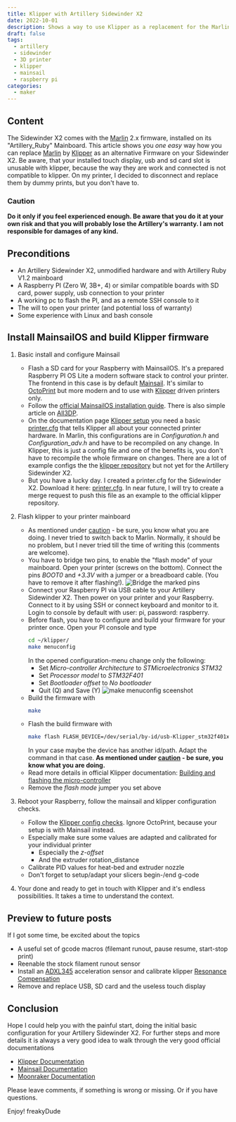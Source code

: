 ```yaml
---
title: Klipper with Artillery Sidewinder X2
date: 2022-10-01
description: Shows a way to use Klipper as a replacement for the Marlin firmware with your Sidewinder X2
draft: false
tags: 
  - artillery
  - sidewinder
  - 3D printer
  - klipper
  - mainsail
  - raspberry pi
categories:
  - maker
---
```


## Content
The Sidewinder X2 comes with the [Marlin](https://marlinfw.org/) 2.x firmware, installed on its "Artillery_Ruby" Mainboard. This article shows you *one easy* way how you can replace [Marlin](https://marlinfw.org/) by [Klipper](https://www.klipper3d.org/) as an alternative Firmware on your Sidewinder X2. 
Be aware, that your installed touch display, usb and sd card slot is unusable with klipper, because the way they are work and connected is not compatible to klipper. On my printer, I decided to disconnect and replace them by dummy prints, but you don't have to.

### Caution 
**Do it only if you feel experienced enough. Be aware that you do it at your own risk and that you will probably lose the Artillery's warranty. I am not responsible for damages of any kind.**

## Preconditions
- An Artillery Sidewinder X2, unmodified hardware and with Artillery Ruby V1.2 mainboard
- A Raspberry PI (Zero W, 3B+, 4) or similar compatible boards with SD card, power supply, usb connection to your printer
- A working pc to flash the PI, and as a remote SSH console to it
- The will to open your printer (and potential loss of warranty)
- Some experience with Linux and bash console 

## Install MainsailOS and build Klipper firmware

1. Basic install and configure Mainsail

   - Flash a SD card for your Raspberry with MainsailOS. It's a prepared Raspberry PI OS Lite a modern software stack to control your printer. The frontend in this case is by default [Mainsail](https://docs.mainsail.xyz/). It's similar to [OctoPrint](https://octoprint.org/) but more modern and to use with [Klipper](https://www.klipper3d.org/) driven printers only. 
   - Follow the [official MainsailOS installation guide](https://docs.mainsail.xyz/setup/mainsail-os). There is also simple article on [All3DP](https://all3dp.com/2/mainsailos-simply-explained/).
   - On the documentation page [Klipper setup](https://docs.mainsail.xyz/setup/mainsailos/klipper-setup) you need a basic [printer.cfg](https://github.com/freakydude/klipper/blob/swx2-example/config/printer-artillery-sidewinder-x2-2022.cfg) that tells Klipper all about your connected printer hardware. In Marlin, this configurations are in *Configuration.h* and *Configuration_adv.h* and have to be recompiled on any change. In Klipper, this is just a config file and one of the benefits is, you don't have to recompile the whole firmware on changes. There are a lot of example configs the the [klipper repository](https://github.com/Klipper3d/klipper/tree/master/config) but not yet for the Artillery Sidewinder X2. 
   - But you have a lucky day. I created a printer.cfg for the Sidewinder X2. Download it here: [printer.cfg](https://github.com/freakydude/klipper/blob/swx2-example/config/printer-artillery-sidewinder-x2-2022.cfg). In near future, I will try to create a merge request to push this file as an example to the official klipper repository. 

2. Flash klipper to your printer mainboard
   - As mentioned under [caution](#caution) - be sure, you know what you are doing. I never tried to switch back to Marlin. Normally, it should be no problem, but I never tried till the time of writing this (comments are welcome).
   - You have to bridge two pins, to enable the "flash mode" of your mainboard. Open your printer (screws on the bottom). Connect the pins *BOOT0* and *+3.3V* with a jumper or a breadboard cable. (You have to remove it after flashing!).
  ![Bridge the marked pins](images/artillery_ruby_flash_photo.jpg "Bridge the marked pins while flashing")
   - Connect your Raspberry PI via USB cable to your Artillery Sidewinder X2. Then power on your printer and your Raspberry. Connect to it by using SSH or connect keyboard and monitor to it. Login to console by default with user: pi, password: raspberry.
   - Before flash, you have to configure and build your firmware for your printer once. Open your PI console and type
     ```bash
     cd ~/klipper/
     make menuconfig
     ```
     In the opened configuration-menu change only the following:
     - Set *Micro-controller Architecture* to *STMicroelectronics STM32*
     - Set *Processor model* to *STM32F401*
     - Set *Bootloader offset* to *No bootloader*
     - Quit (Q) and Save (Y)
     ![make menuconfig sceenshot](images/make_menuconfig.png "make menuconfig sceenshot")
   - Build the firmware with
     ```bash
     make
     ```
   - Flash the build firmware with
     ```bash
     make flash FLASH_DEVICE=/dev/serial/by-id/usb-Klipper_stm32f401xc_4F006F000351383532393535-if00
     ```
     In your case maybe the device has another id/path. Adapt the command in that case. **As mentioned under [caution](#caution) - be sure, you know what you are doing.**
   - Read more details in official Klipper documentation: [Building and flashing the micro-controller ](https://www.klipper3d.org/Installation.html#building-and-flashing-the-micro-controller)
   - Remove the *flash mode* jumper you set above

3. Reboot your Raspberry, follow the mainsail and klipper configuration checks. 
   - Follow the [Klipper config checks](https://www.klipper3d.org/Config_checks.html). Ignore OctoPrint, because your setup is with Mainsail instead.
   - Especially make sure some values are adapted and calibrated for your individual printer
     - Especially the *z-offset*
     - And the extruder rotation_distance
   - Calibrate PID values for heat-bed and extruder nozzle
   - Don't forget to setup/adapt your slicers begin-/end g-code
4. Your done and ready to get in touch with Klipper and it's endless possibilities. It takes a time to understand the context.

## Preview to future posts
If I got some time, be excited about the topics
- A useful set of gcode macros (filemant runout, pause resume, start-stop print)
- Reenable the stock filament runout sensor
- Install an [ADXL345](https://www.analog.com/en/products/adxl345.html#product-evaluationkit) acceleration sensor and calibrate klipper [Resonance Compensation](https://www.klipper3d.org/Resonance_Compensation.html)
- Remove and replace USB, SD card and the useless touch display

## Conclusion
Hope I could help you with the painful start, doing the initial basic configuration for your Artillery Sidewinder X2. For further steps and more details it is always a very good idea to walk through the very good official documentations
- [Klipper Documentation](https://www.klipper3d.org/Overview.html)
- [Mainsail Documentation](https://docs.mainsail.xyz/)
- [Moonraker Documentation](https://moonraker.readthedocs.io/)


Please leave comments, if something is wrong or missing. Or if you have questions.

Enjoy!
freakyDude

